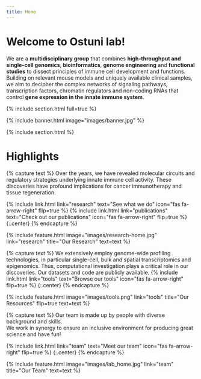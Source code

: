 ```yaml
---
title: Home
---
```


# Welcome to Ostuni lab!

We are a <b>multidisciplinary group</b> that combines <b>high-throughput and single-cell genomics</b>, <b>bioinformatics</b>, <b>genome engineering</b> and <b>functional studies</b> to dissect principles of immune cell development and functions. Building on relevant mouse models and uniquely available clinical samples, we aim to decipher the complex networks of signaling pathways, transcription factors, chromatin regulators and non-coding RNAs that control <b>gene expression in the innate immune system</b>.

{% include section.html full=true %}

{% include banner.html image="images/banner.jpg" %}

{% include section.html %}

# Highlights

{% capture text %}
Over the years, we have revealed molecular circuits and regulatory strategies underlying innate immune cell activity. These discoveries have profound implications for cancer immunotherapy and tissue regeneration.

{%
  include link.html
  link="research"
  text="See what we do"
  icon="fas fa-arrow-right"
  flip=true
%}
{%
  include link.html
  link="publications"
  text="Check out our publications"
  icon="fas fa-arrow-right"
  flip=true
%}
{:.center}
{% endcapture %}

{%
  include feature.html
  image="images/research-home.jpg"
  link="research"
  title="Our Research"
  text=text
%}

{% capture text %}
We extensively employ genome-wide profiling technologies, in particular single-cell, bulk and spatial transcriptomics and epigenomics. 
Thus, computational investigation plays a critical role in our discoveries. Our datasets and code are publicly available.
{%
  include link.html
  link="tools"
  text="Browse our tools"
  icon="fas fa-arrow-right"
  flip=true
%}
{:.center}
{% endcapture %}

{%
  include feature.html
  image="images/tools.png"
  link="tools"
  title="Our Resources"
  flip=true
  text=text
%}

{% capture text %}
Our team is made up by people with diverse background and skills.\
We work in synergy to ensure an inclusive environment for producing great science and have fun! 

{%
  include link.html
  link="team"
  text="Meet our team"
  icon="fas fa-arrow-right"
  flip=true
%}
{:.center}
{% endcapture %}

{%
  include feature.html
  image="images/lab_home.jpg"
  link="team"
  title="Our Team"
  text=text
%}
